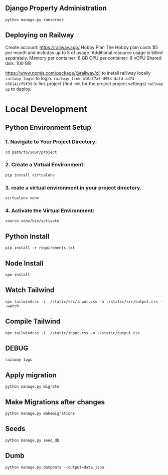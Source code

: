 ## Django Property Administration

```python manage.py runserver       ```

## Deploying on Railway
Create account: https://railway.app/
Hobby Plan
The Hobby plan costs $5 per month and includes up to 5 of usage. Additional resource usage is billed separately.
Memory per container: 8 GB
CPU per container: 8 vCPU
Shared disk: 100 GB

https://www.npmjs.com/package/@railway/cli to install raillway locally
```railway login``` to login.
```railway link b16af7a5-d954-4afd-ad74-c66141cf9f39``` to link project (find link for the project project settings)
```railway up``` to deploy.


# Local Development

## Python Environment Setup

### 1. Navigate to Your Project Directory:
```cd path/to/your/project```

### 2. Create a Virtual Environment:
 ```pip install virtualenv```

### 3. reate a virtual environment in your project directory.
```virtualenv venv```

### 4. Activate the Virtual Environment:
 ```source venv/bin/activate```

## Python Install
```pip install -r requirements.txt```

## Node Install
```npm install```

## Watch Tailwind
```npx tailwindcss -i ./static/src/input.css -o ./static/src/output.css --watch```

## Compile Tailwind
```npx tailwindcss -i ./static/input.css -o ./static/output.css```


## DEBUG
```railway logs```

## Apply migration
```python manage.py migrate```

## Make Migrations after changes
```python manage.py makemigrations```


## Seeds
```python manage.py seed_db```


## Dumb 
```python manage.py dumpdata --output=data.json```